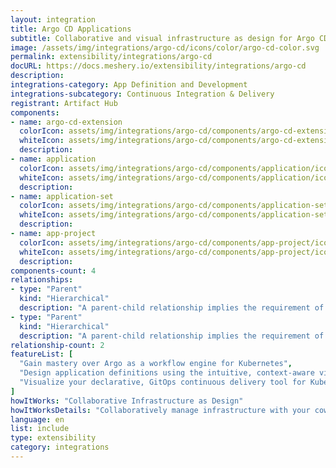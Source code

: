 ```yaml
---
layout: integration
title: Argo CD Applications
subtitle: Collaborative and visual infrastructure as design for Argo CD Applications
image: /assets/img/integrations/argo-cd/icons/color/argo-cd-color.svg
permalink: extensibility/integrations/argo-cd
docURL: https://docs.meshery.io/extensibility/integrations/argo-cd
description: 
integrations-category: App Definition and Development
integrations-subcategory: Continuous Integration & Delivery
registrant: Artifact Hub
components: 
- name: argo-cd-extension
  colorIcon: assets/img/integrations/argo-cd/components/argo-cd-extension/icons/color/argo-cd-extension-color.svg
  whiteIcon: assets/img/integrations/argo-cd/components/argo-cd-extension/icons/white/argo-cd-extension-white.svg
  description: 
- name: application
  colorIcon: assets/img/integrations/argo-cd/components/application/icons/color/application-color.svg
  whiteIcon: assets/img/integrations/argo-cd/components/application/icons/white/application-white.svg
  description: 
- name: application-set
  colorIcon: assets/img/integrations/argo-cd/components/application-set/icons/color/application-set-color.svg
  whiteIcon: assets/img/integrations/argo-cd/components/application-set/icons/white/application-set-white.svg
  description: 
- name: app-project
  colorIcon: assets/img/integrations/argo-cd/components/app-project/icons/color/app-project-color.svg
  whiteIcon: assets/img/integrations/argo-cd/components/app-project/icons/white/app-project-white.svg
  description: 
components-count: 4
relationships: 
- type: "Parent"
  kind: "Hierarchical"
  description: "A parent-child relationship implies the requirement of the parent component before the child component can be created. For example, a Namespace in Kubernetes can be a parent of Pods within that Namespace. Similarly, in Argo CD, an AppProject represents a logical grouping of Applications. Applications and ApplicationSets reference their AppProject by name."
- type: "Parent"
  kind: "Hierarchical"
  description: "A parent-child relationship implies the requirement of the parent component before the child component can be created. For example, a Namespace in Kubernetes can be a parent of Pods within that Namespace. Similarly, in Argo CD, an AppProject represents a logical grouping of Applications. Applications and ApplicationSets reference their AppProject by name."
relationship-count: 2
featureList: [
  "Gain mastery over Argo as a workflow engine for Kubernetes",
  "Design application definitions using the intuitive, context-aware visual designer, MeshMap.",
  "Visualize your declarative, GitOps continuous delivery tool for Kubernetes."
]
howItWorks: "Collaborative Infrastructure as Design"
howItWorksDetails: "Collaboratively manage infrastructure with your coworkers synchronously sharing the same designs."
language: en
list: include
type: extensibility
category: integrations
---
```

